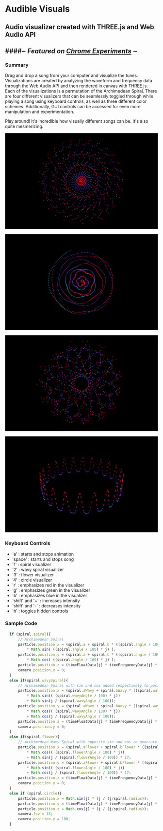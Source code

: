 # Audible Visuals
## Audio visualizer created with THREE.js and Web Audio API
####~ _Featured on [Chrome Experiments](https://www.chromeexperiments.com/experiment/audible-visuals "Chrome Experiemnts - Audible Visuals by Sonia Boller")_ ~
---
### Summary
Drag and drop a song from your computer and visualize the tunes. Visualizations are created by analyzing the waveform and frequency data through the Web Audio API and then rendered in canvas with THREE.js. Each of the visualizations is a permutation of the Archimedean Spiral. There are four different visualizers that can be seamlessly toggled through while playing a song using keyboard controls, as well as three different color schemes. Additionally, GUI controls can be accessed for even more manipulation and experimentation.
  
Play around! It's incredible how visually different songs can be. It's also quite mesmerizing.
  
![Spiral](images/spiral.png)

![WavySpiral](images/wavyspiral.png)

![Flower](images/flower.png)

![Circle](images/circle.png)

### Keyboard Controls
* 'a' : starts and stops animation
* 'space' : starts and stops song
* '1' : spiral visualizer 
* '2' : wavy spiral visualizer 
* '3' : flower visualizer 
* '4' : circle visualizer 
* 'r' : emphasizes red in the visualizer
* 'g' : emphasizes green in the visualizer
* 'b' : emphasizes blue in the visualizer
* 'shift' and '+' : increases intensity 
* 'shift' and '-' : decreases intensity
* 'h' : toggles hidden controls

### Sample Code

```javascript
  if (spiral.spiral){
      // Archimedean Spiral
      particle.position.x = (spiral.a + spiral.b * ((spiral.angle / 100) * j ))
          * Math.sin( ((spiral.angle / 100) * j) );
      particle.position.y = (spiral.a + spiral.b * ((spiral.angle / 100) * j ))
          * Math.cos( ((spiral.angle / 100) * j) );
      particle.position.z = (timeFloatData[j] * timeFrequencyData[j] * spiral.intensity);
      camera.position.y = 0;
  }
  else if(spiral.wavySpiral){
      // Archimedean Spiral with sin and cos added respectively to position to create a wavy spiral
      particle.position.x = (spiral.aWavy + spiral.bWavy * ((spiral.wavyAngle / 100) * j))
          * Math.sin(( (spiral.wavyAngle / 100) * j))
          + Math.sin(j / (spiral.wavyAngle / 100));
      particle.position.y = (spiral.aWavy + spiral.bWavy * ((spiral.wavyAngle / 100) * j))~
          * Math.cos(( (spiral.wavyAngle / 100) * j))
          + Math.cos(j / (spiral.wavyAngle / 100));
      particle.position.z = (timeFloatData[j] * timeFrequencyData[j] * spiral.intensity);
      camera.position.y = 0;
  }
  else if(spiral.flower){
      // Archimedean Wavy Spiral with opposite sin and cos to generate crossover in flower pattern
      particle.position.x = (spiral.aFlower + spiral.bFlower * ((spiral.flowerAngle / 100) * j))
          * Math.cos(( (spiral.flowerAngle / 100) * j))
          + Math.sin(j / (spiral.flowerAngle / 100)) * 17;
      particle.position.y = (spiral.aFlower + spiral.bFlower * ((spiral.flowerAngle / 100) * j))
          * Math.sin(( (spiral.flowerAngle / 100) * j))
          + Math.cos(j / (spiral.flowerAngle / 100)) * 17;
      particle.position.z = (timeFloatData[j] * timeFrequencyData[j] * spiral.intensity);
      camera.position.y = 0;
  }
  else if (spiral.circle){
      particle.position.x = Math.sin(j) * (j / (j/spiral.radius));
      particle.position.y = (timeFloatData[j] * timeFrequencyData[j] * spiral.intensity);
      particle.position.z = Math.cos(j) * (j / (j/spiral.radius));
      camera.fov = 35;
      camera.position.y = 100;
  }
```
